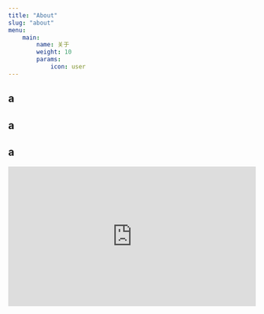 ```yaml
---
title: "About"
slug: "about"
menu:
    main:
        name: 关于
        weight: 10
        params: 
            icon: user
---
```


## a
## a
## a

<div style="width: 100%; max-width: 600px; margin: 0 auto; position: relative; padding-bottom: 56.25%; height: 0;">
    <!-- 嵌入的 iframe，无边框且自适应宽度 -->
    <iframe 
        src="http://localhost:5232/explore" 
        title="示例页面"
        style="position: absolute; top: 0; left: 0; width: 100%; height: 100%; border: none;">
    </iframe>
</div>